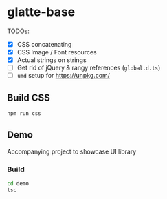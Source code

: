 # glatte-base

TODOs:

- [x] CSS concatenating
- [x] CSS Image / Font resources
- [x] Actual strings on strings
- [ ] Get rid of jQuery & rangy references (`global.d.ts`)
- [ ] `umd` setup for https://unpkg.com/

## Build CSS
```bash
npm run css
```

## Demo
Accompanying project to showcase UI library

### Build
```bash
cd demo
tsc
```